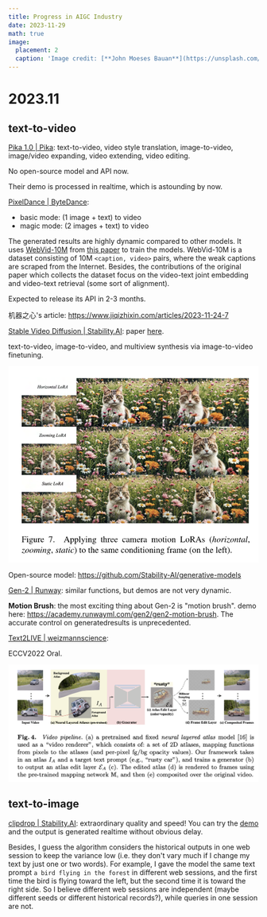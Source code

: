```yaml
---
title: Progress in AIGC Industry
date: 2023-11-29
math: true
image:
  placement: 2
  caption: 'Image credit: [**John Moeses Bauan**](https://unsplash.com/photos/OGZtQF8iC0g)'
---
```


# 2023.11

## text-to-video

[Pika 1.0 | Pika](https://pika.art/blog): 
text-to-video, video style translation, image-to-video, image/video expanding, video extending, video editing.

No open-source model and API now. 

Their demo is processed in realtime, which is astounding by now.

[PixelDance | ByteDance](https://makepixelsdance.github.io/): 
- basic mode: (1 image + text) to video
- magic mode: (2 images + text) to video

The generated results are highly dynamic compared to other models. It uses [WebVid-10M](https://github.com/m-bain/webvid) from [this paper](https://arxiv.org/abs/2104.00650.pdf) to train the models. WebVid-10M is a dataset consisting of 10M `<caption, video>` pairs, where the weak captions are scraped from the Internet. Besides, the contributions of the original paper which collects the dataset focus on the video-text joint embedding and video-text retrieval (some sort of alignment).

Expected to release its API in 2-3 months.

机器之心's article: https://www.jiqizhixin.com/articles/2023-11-24-7

[Stable Video Diffusion | Stability.AI](https://stability.ai/news/stable-video-diffusion-open-ai-video-model):
paper [here](https://stability.ai/research/stable-video-diffusion-scaling-latent-video-diffusion-models-to-large-datasets).

text-to-video, image-to-video, and multiview synthesis via image-to-video finetuning.

![Alt text](image-1.png)

Open-source model: https://github.com/Stability-AI/generative-models

[Gen-2 | Runway](https://research.runwayml.com/gen2): similar functions, but demos are not very dynamic.

__Motion Brush__: the most exciting thing about Gen-2 is "motion brush". demo here: https://academy.runwayml.com/gen2/gen2-motion-brush. The accurate control on generatedresults is unprecedented.


[Text2LIVE | weizmannscience](https://github.com/omerbt/Text2LIVE):

ECCV2022 Oral.

![text2live](image.png)


## text-to-image

[clipdrop | Stability.AI](https://stability.ai/news/stability-ai-sdxl-turbo): extraordinary quality and speed! You can try the [demo](https://clipdrop.co/stable-diffusion-turbo) and the output is generated realtime without obvious delay.

Besides, I guess the algorithm considers the historical outputs in one web session to keep the variance low (i.e. they don't vary much if I change my text by just one or two words). For example, I gave the model the same text prompt `a bird flying in the forest` in different web sessions, and the first time the bird is flying toward the left, but the second time it is toward the right side. So I believe different web sessions are independent (maybe different seeds or different historical records?), while queries in one session are not.
